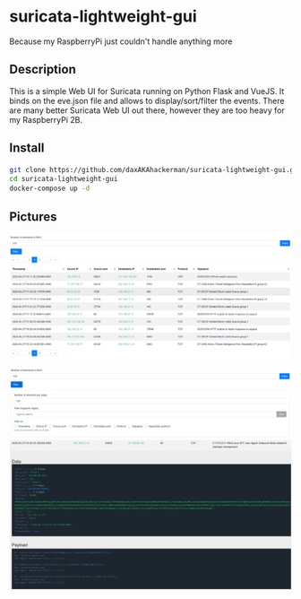 # suricata-lightweight-gui
Because my RaspberryPi just couldn't handle anything more
## Description
This is a simple Web UI for Suricata running on Python Flask and VueJS. It binds on the eve.json file and allows to display/sort/filter the events. There are many better Suricata Web UI out there, however they are too heavy for my RaspberryPi 2B. 
## Install
```bash
git clone https://github.com/daxAKAhackerman/suricata-lightweight-gui.git
cd suricata-lightweight-gui
docker-compose up -d
```
## Pictures
![Alt text](/pictures/dashboard.png?raw=true "Dashboard")
![Alt text](/pictures/filters.png?raw=true "Filters")
![Alt text](/pictures/details.png?raw=true "Details")